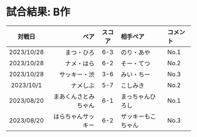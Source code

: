 # 試合結果: B作 

| 対戦日 | ペア | スコア | 相手ペア | コメント |
| :---: | ----: | :---: | :---- | :---- |
| 2023/10/28 | まつ・ひろ | 6-3 | のり・あや | No.1 |
| 2023/10/28 | ナメ・はら | 6-2 | そー・てつ | No.2 |
| 2023/10/28 | サッキー・渋 | 3-6 | みい・ちー | No.3 |
| 2023/10/1 | ナメしぶ | 5-7 | こしみき | No.2 |
| 2023/08/20 | まあくんさとみちゃん | 6-1 | まっちゃんひろし | No.1|
| 2023/08/20 | はらちゃんサッキー | 6-2 | ザッキーもこちゃん | No.3|

